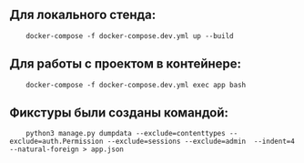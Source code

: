 

## Для локального стенда:
```
	docker-compose -f docker-compose.dev.yml up --build
```


## Для работы с проектом в контейнере:
```
	docker-compose -f docker-compose.dev.yml exec app bash
```

## Фикстуры были созданы командой:
```
	python3 manage.py dumpdata --exclude=contenttypes --exclude=auth.Permission --exclude=sessions --exclude=admin  --indent=4 --natural-foreign > app.json
```